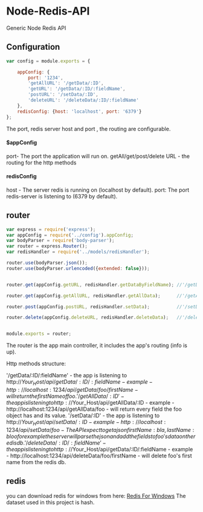 # Node-Redis-API
Generic Node Redis API

## Configuration
```javascript
var config = module.exports = {

    appConfig: {
        port: '1234',
        'getAllURL': '/getData/:ID',
        'getURL': '/getData/:ID/:fieldName',
        'postURL': '/setData/:ID',
        'deleteURL': '/deleteData/:ID/:fieldName'
    },
    redisConfig: {host: 'localhost', port: '6379'}
};
```

The port, redis server host and port , the routing are configurable.
#### $appConfig
port- The port the application will run on.
getAll/get/post/delete URL - the routing for the http methods

 #### redisConfig
 host - The server redis is running on (localhost by default).
 port: The port redis-server is listening to (6379 by default).

 ## router
 ```javascript
 var express = require('express');
 var appConfig = require('../config').appConfig;
 var bodyParser = require('body-parser');
 var router = express.Router();
 var redisHandler = require('../models/redisHandler');

 router.use(bodyParser.json());
 router.use(bodyParser.urlencoded({extended: false}));


 router.get(appConfig.getURL, redisHandler.getDataByFieldName); //'/getData/:ID/:fieldName'

 router.get(appConfig.getAllURL, redisHandler.getAllData);      //'/getAllData/:ID'

 router.post(appConfig.postURL, redisHandler.setData);          //'/setData/:ID'

 router.delete(appConfig.deleteURL, redisHandler.deleteData);   //'/deleteData/:ID'


 module.exports = router;
 ```

 The router is the app main controller, it includes the app's routing (info is up).

 Http methods structure:

 '/getData/:ID/:fieldName' - the app is listening to http://$Your_Host/api/getData/:ID/:fieldName - example - http://localhost:1234/api/getData/foo/firstName - will return the firstName of foo.
 '/getAllData/:ID' - the app is listening to http://$Your_Host/api/getAllData/:ID - example - http://localhost:1234/api/getAllData/foo - will return every field the foo object has and its value.
 '/setData/:ID' - the app is listening to http://$Your_Host/api/setData/:ID - example - http://localhost:1234/api/setData/foo - The API expect to get a json {firstName:bla,lastName:bloo} for example the server will parse the json and add the fields to foo's data on the redis db.
 '/deleteData/:ID/:fieldName' - the app is listening to http://$Your_Host/api/getData/:ID/:fieldName - example - http://localhost:1234/api/deleteData/foo/firstName - will delete foo's first name from the redis db.


 ## redis
 you can download redis for windows from here:
 [Redis For Windows](https://github.com/rgl/redis/downloads)
 The dataset used in this project is hash.
